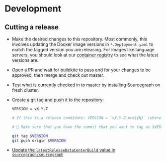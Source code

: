 # Development

## Cutting a release

- Make the desired changes to this repository. Most commonly, this involves updating the Docker image versions in `*.Deployment.yaml` to match the tagged version you are releasing. For images like language servers, you should look at our
  [container registry](https://console.cloud.google.com/gcr/images/sourcegraph-dev?project=sourcegraph-dev) to see what the latest versions are.

- Open a PR and wait for buildkite to pass and for your changes to be approved, then merge and check out master.
- Test what is currently checked in to master by [installing](docs/install.md) Sourcegraph on fresh cluster.
- Create a git tag and push it to the repository:

  ```bash
  VERSION = vX.Y.Z

  # If this is a release candidate: VERSION = `vX.Y.Z-pre${N}` (where `N` starts at 0 and increments as you test/cut new versions)

  # 🚨 Make sure that you have the commit that you want to tag as $VERSION checked out!

  git tag $VERSION
  git push origin $VERSION
  ```

- [Update the `latestReleaseDataCenterBuild` value in `sourcegraph/sourcegraph`](https://sourcegraph.sgdev.org/github.com/sourcegraph/sourcegraph/-/blob/cmd/server/README.md#5-notify-existing-instances-that-an-update-is-available)
